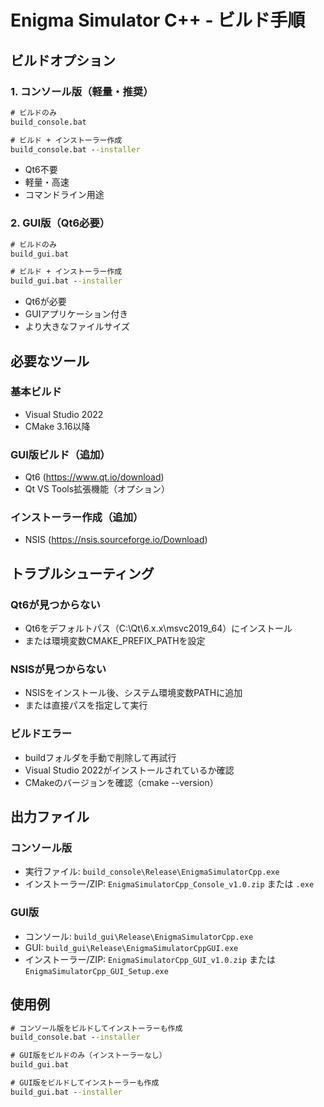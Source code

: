 # Enigma Simulator C++ - ビルド手順

## ビルドオプション

### 1. コンソール版（軽量・推奨）
```cmd
# ビルドのみ
build_console.bat

# ビルド + インストーラー作成
build_console.bat --installer
```
- Qt6不要
- 軽量・高速
- コマンドライン用途

### 2. GUI版（Qt6必要）
```cmd
# ビルドのみ
build_gui.bat

# ビルド + インストーラー作成
build_gui.bat --installer
```
- Qt6が必要
- GUIアプリケーション付き
- より大きなファイルサイズ

## 必要なツール

### 基本ビルド
- Visual Studio 2022
- CMake 3.16以降

### GUI版ビルド（追加）
- Qt6 (https://www.qt.io/download)
- Qt VS Tools拡張機能（オプション）

### インストーラー作成（追加）
- NSIS (https://nsis.sourceforge.io/Download)

## トラブルシューティング

### Qt6が見つからない
- Qt6をデフォルトパス（C:\Qt\6.x.x\msvc2019_64）にインストール
- または環境変数CMAKE_PREFIX_PATHを設定

### NSISが見つからない
- NSISをインストール後、システム環境変数PATHに追加
- または直接パスを指定して実行

### ビルドエラー
- buildフォルダを手動で削除して再試行
- Visual Studio 2022がインストールされているか確認
- CMakeのバージョンを確認（cmake --version）

## 出力ファイル

### コンソール版
- 実行ファイル: `build_console\Release\EnigmaSimulatorCpp.exe`
- インストーラー/ZIP: `EnigmaSimulatorCpp_Console_v1.0.zip` または `.exe`

### GUI版
- コンソール: `build_gui\Release\EnigmaSimulatorCpp.exe`
- GUI: `build_gui\Release\EnigmaSimulatorCppGUI.exe`
- インストーラー/ZIP: `EnigmaSimulatorCpp_GUI_v1.0.zip` または `EnigmaSimulatorCpp_GUI_Setup.exe`

## 使用例

```cmd
# コンソール版をビルドしてインストーラーも作成
build_console.bat --installer

# GUI版をビルドのみ（インストーラーなし）
build_gui.bat

# GUI版をビルドしてインストーラーも作成
build_gui.bat --installer
```